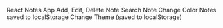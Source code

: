 React Notes App
Add, Edit, Delete Note
Search Note
Change Color
Notes saved to localStorage
Change Theme (saved to localStorage)
